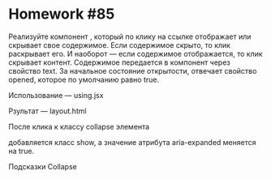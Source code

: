 # Homework #85
Реализуйте компонент <Collapse>, который по клику на ссылке отображает или скрывает свое содержимое. Если содержимое скрыто, то клик раскрывает его. И наоборот — если содержимое отображается, то клик скрывает контент. Содержимое передается в компонент через свойство text. За начальное состояние открытости, отвечает свойство opened, которое по умолчанию равно true.

Использование — using.jsx

Рзультат — layout.html

После клика к классу collapse элемента <div> добавляется класс show, a значение атрибута aria-expanded меняется на true.

Подсказки
Collapse
